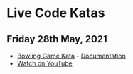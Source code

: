 # Live Code Katas

## Friday 28th May, 2021

- [Bowling Game Kata](./bowling-game) - [Documentation](https://codingdojo.org/kata/Bowling/)
- [Watch on YouTube](https://www.youtube.com/watch?v=WuceDldIaZY)

